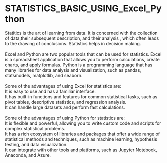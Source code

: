 # STATISTICS_BASIC_USING_Excel_Python
Statitics is the art of learning from data. It is concerned with the collection of data,their subsequent description, and their analysis , which often leads to the drawing of conclusions. Statistics helps in decision making.<BR>
<BR>
Excel and Python are two popular tools that can be used for statistics. Excel is a spreadsheet application that allows you to perform calculations, create charts, and apply formulas. Python is a programming language that has many libraries for data analysis and visualization, such as pandas, statsmodels, matplotlib, and seaborn.<BR>
<BR>
Some of the advantages of using Excel for statistics are:<BR>
It is easy to use and has a familiar interface.<BR>
It has built-in functions and features for common statistical tasks, such as pivot tables, descriptive statistics, and regression analysis.<BR>
It can handle large datasets and perform fast calculations.<BR>
<BR>
Some of the advantages of using Python for statistics are:<BR>
It is flexible and powerful, allowing you to write custom code and scripts for complex statistical problems.<BR>
It has a rich ecosystem of libraries and packages that offer a wide range of statistical methods and techniques, such as machine learning, hypothesis testing, and data visualization.<BR>
It can integrate with other tools and platforms, such as Jupyter Notebook, Anaconda, and Azure.<BR>
